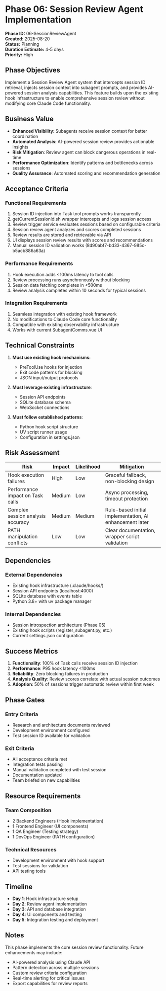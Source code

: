 # Phase 06: Session Review Agent Implementation

**Phase ID:** 06-SessionReviewAgent  
**Created:** 2025-08-20  
**Status:** Planning  
**Duration Estimate:** 4-5 days  
**Priority:** High  

## Phase Objectives

Implement a Session Review Agent system that intercepts session ID retrieval, injects session context into subagent prompts, and provides AI-powered session analysis capabilities. This feature builds upon the existing hook infrastructure to enable comprehensive session review without modifying core Claude Code functionality.

## Business Value

- **Enhanced Visibility**: Subagents receive session context for better coordination
- **Automated Analysis**: AI-powered session review provides actionable insights
- **Risk Mitigation**: Review agent can block dangerous operations in real-time
- **Performance Optimization**: Identify patterns and bottlenecks across sessions
- **Quality Assurance**: Automated scoring and recommendation generation

## Acceptance Criteria

### Functional Requirements
1. Session ID injection into Task tool prompts works transparently
2. getCurrentSessionId.sh wrapper intercepts and logs session access
3. Review trigger service evaluates sessions based on configurable criteria
4. Session review agent analyzes and scores completed sessions
5. Review results are stored and retrievable via API
6. UI displays session review results with scores and recommendations
7. Manual session ID validation works (8d90abf7-bd33-4367-985c-b5acb886a63a)

### Performance Requirements
1. Hook execution adds <100ms latency to tool calls
2. Review processing runs asynchronously without blocking
3. Session data fetching completes in <500ms
4. Review analysis completes within 10 seconds for typical sessions

### Integration Requirements
1. Seamless integration with existing hook framework
2. No modifications to Claude Code core functionality
3. Compatible with existing observability infrastructure
4. Works with current SubagentComms.vue UI

## Technical Constraints

1. **Must use existing hook mechanisms**:
   - PreToolUse hooks for injection
   - Exit code patterns for blocking
   - JSON input/output protocols
   
2. **Must leverage existing infrastructure**:
   - Session API endpoints
   - SQLite database schema
   - WebSocket connections
   
3. **Must follow established patterns**:
   - Python hook script structure
   - UV script runner usage
   - Configuration in settings.json

## Risk Assessment

| Risk | Impact | Likelihood | Mitigation |
|------|--------|------------|------------|
| Hook execution failures | High | Low | Graceful fallback, non-blocking design |
| Performance impact on Task calls | Medium | Low | Async processing, timeout protection |
| Complex session analysis accuracy | Medium | Medium | Rule-based initial implementation, AI enhancement later |
| PATH manipulation conflicts | Low | Low | Clear documentation, wrapper script validation |

## Dependencies

### External Dependencies
- Existing hook infrastructure (.claude/hooks/)
- Session API endpoints (localhost:4000)
- SQLite database with events table
- Python 3.8+ with uv package manager

### Internal Dependencies
- Session introspection architecture (Phase 05)
- Existing hook scripts (register_subagent.py, etc.)
- Current settings.json configuration

## Success Metrics

1. **Functionality**: 100% of Task calls receive session ID injection
2. **Performance**: P95 hook latency <100ms
3. **Reliability**: Zero blocking failures in production
4. **Analysis Quality**: Review scores correlate with actual session outcomes
5. **Adoption**: 50% of sessions trigger automatic review within first week

## Phase Gates

### Entry Criteria
- Research and architecture documents reviewed
- Development environment configured
- Test session ID available for validation

### Exit Criteria
- All acceptance criteria met
- Integration tests passing
- Manual validation completed with test session
- Documentation updated
- Team briefed on new capabilities

## Resource Requirements

### Team Composition
- 2 Backend Engineers (Hook implementation)
- 1 Frontend Engineer (UI components)
- 1 QA Engineer (Testing strategy)
- 1 DevOps Engineer (PATH configuration)

### Technical Resources
- Development environment with hook support
- Test sessions for validation
- API testing tools

## Timeline

- **Day 1**: Hook infrastructure setup
- **Day 2**: Review agent implementation
- **Day 3**: API and database integration
- **Day 4**: UI components and testing
- **Day 5**: Integration testing and deployment

## Notes

This phase implements the core session review functionality. Future enhancements may include:
- AI-powered analysis using Claude API
- Pattern detection across multiple sessions
- Custom review criteria configuration
- Real-time alerting for critical issues
- Export capabilities for review reports